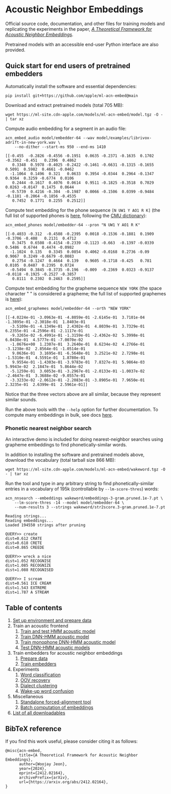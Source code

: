 # Acoustic Neighbor Embeddings

Official source code, documentation, and other files for training models and replicating the experiments in the paper, [_A Theoretical Framework for Acoustic Neighbor Embeddings_](https://arxiv.org/abs/2412.02164).

Pretrained models with an accessible end-user Python interface are also provided.

## Quick start for end users of pretrained embedders

Automatically install the software and essential dependencies: 
```commandline
pip install git+https://github.com/apple/ml-acn-embed@main
```

Download and extract pretrained models (total 705 MB):
```commandline
wget https://ml-site.cdn-apple.com/models/ml-acn-embed/model.tgz -O - | tar xz
```

Compute audio embedding for a segment in an audio file:
```commandline
acn_embed_audio model/embedder-64 --wav model/examples/librivox-adrift-in-new-york.wav \
    --no-dither --start-ms 950 --end-ms 1410
 
[[-0.455  -0.2826 -0.4556 -0.1951  0.0635 -0.2371 -0.1635  0.1702 -0.3562 -0.451   0.2396  0.4862
   0.3348  0.5978 -0.4025 -0.2422 -0.1461 -0.6631 -0.1315 -0.1655  0.5091  0.5982  0.4661 -0.0462
  -1.1064  0.1496  0.321   0.0633  0.3954 -0.0344  0.2964 -0.1347  0.9364  0.3259 -0.6774  0.0106
   0.2444 -0.1617  0.4076  0.0614  0.9511 -0.1825 -0.3518  0.7029  0.0263 -0.0147  0.1475  0.0644
  -0.5739  0.4216 -0.304  -0.1987  0.0066 -0.1506  0.0399 -0.9484 -0.1181 -0.2064 -0.1856 -0.4535
   0.7452  0.1771  0.2255  0.2512]]
```

Compute text embedding for the phone sequence `[N UW1 Y AO1 R K]` (the full list of supported phones is [here](src/acn_embed/setup/non-sil-phones.json), following the [CMU dictionary](http://www.speech.cs.cmu.edu/cgi-bin/cmudict)):

```commandline
acn_embed_phones model/embedder-64 --pron "N UW1 Y AO1 R K"

[[-0.4033 -0.312  -0.4508 -0.2395  0.0018 -0.1536 -0.1881  0.1909 -0.3706 -0.408   0.2131  0.4712
   0.3475  0.6508 -0.4154 -0.2339 -0.1123 -0.663  -0.1397 -0.0339  0.5486  0.6744  0.4474 -0.0982
  -1.1024  0.135   0.3345  0.0854  0.4062 -0.0168  0.2736 -0.09    0.9067  0.3249 -0.6679 -0.0083
   0.2754 -0.1247  0.4664  0.139   0.9605 -0.1718 -0.425   0.781   0.0105  0.0487  0.2395  0.0724
  -0.5494  0.3845 -0.3735 -0.196  -0.009  -0.2369  0.0323 -0.9137 -0.0118 -0.1925 -0.2527 -0.3857
   0.8111  0.2302  0.2463  0.2595]]
```

Compute text embedding for the grapheme sequence `NEW YORK` (the space character " " is considered a grapheme; the full list of supported graphemes is [here](src/acn_embed/embed/model/g_embedder/graphemes.json)):

```commandline
acn_embed_graphemes model/embedder-64 --orth "NEW YORK"

[[-4.0224e-01 -3.0963e-01 -4.8059e-01 -2.6145e-01  3.7101e-04 -1.3895e-01 -2.3018e-01  1.8403e-01
  -3.5109e-01 -4.1349e-01  2.4302e-01  4.8039e-01  3.7329e-01  6.2355e-01 -4.2596e-01 -2.1117e-01
  -9.3265e-02 -6.4991e-01 -1.3159e-01 -2.4362e-02  5.3998e-01  6.0438e-01  4.5777e-01 -7.0070e-02
  -1.0676e+00  1.2307e-01  3.2640e-01  8.6234e-02  4.2766e-01 -3.1238e-02  2.8564e-01 -1.0514e-01
   9.0636e-01  3.1695e-01 -6.5648e-01  3.2521e-02  2.7298e-01 -1.5310e-01  4.5591e-01  1.8780e-01
   9.9554e-01 -1.4303e-01 -3.9783e-01  7.8327e-01  5.9864e-03  5.9943e-02  2.1847e-01  5.8644e-02
  -5.1259e-01  3.6053e-01 -3.2967e-01 -2.0133e-01 -1.0037e-02 -2.4647e-01  3.3688e-02 -9.0557e-01
  -3.3233e-02 -2.0612e-01 -2.2083e-01 -3.8905e-01  7.9650e-01  2.3235e-01  2.6399e-01  2.5961e-01]]
```

Notice that the three vectors above are all similar, because they represent similar sounds.

Run the above tools with the `--help`  option for further documentation. To compute many embeddings in bulk, see docs [here](doc/misc/batch_embed.md).

### Phonetic nearest neighbor search

An interactive demo is included for doing nearest-neighbor searches using grapheme embeddings to find phonetically-similar words.

In addition to installing the software and pretrained models above, download the vocabulary (total tarball size 866 MB):
```commandline
wget https://ml-site.cdn-apple.com/models/ml-acn-embed/wakeword.tgz -O - | tar xz
```

Run the tool and type in any arbitrary string to find phonetically-similar entries in a vocabulary of 195k (controllable by `--lm-score-thres`) words:

```commandline
acn_nnsearch --embeddings wakeword/embeddings-3-gram.pruned.1e-7.pt \
    --lm-score-thres -14 --model model/embedder-64 \
    --num-results 3 --strings wakeword/str2score.3-gram.pruned.1e-7.pt

Reading strings...
Reading embeddings...
Loaded 194550 strings after pruning

QUERY>> create
dist=0.612 CRATE
dist=0.618 CRETE
dist=0.865 CREEDE

QUERY>> wreck a nice
dist=1.052 RECOGNISE
dist=1.085 RECOGNIZE
dist=1.088 RECOGNISED

QUERY>> I scream
dist=0.561 ICE CREAM
dist=1.543 EXTREME
dist=1.787 A STREAM
```

## Table of contents

1. [Set up environment and prepare data](doc/setup.md)
1. Train an acoustic frontend
   1. [Train and test HMM acoustic model](doc/fe_am/hmm.md)
   1. [Train DNN-HMM acoustic model](doc/fe_am/train_cd_dnn.md)
   1. [Train monophone DNN-HMM acoustic model](doc/fe_am/train_mono_dnn.md)
   1. [Test DNN-HMM acoustic models](doc/fe_am/test_dnn.md)
1. Train embedders for acoustic neighbor embeddings
   1. [Prepare data](doc/embed/dataprep.md)
   1. [Train embedders](doc/embed/train.md)
1. Experiments
   1. [Word classification](doc/exp/wordclassify.md)
   1. [OOV recovery](doc/exp/oovrecovery.md)
   1. [Dialect clustering](doc/exp/dialect.md)
   1. [Wake-up word confusion](doc/exp/wakeword.md) 
1. Miscellaneous
   1. [Standalone forced-alignment tool](doc/misc/forcealign.md)
   2. [Batch computation of embeddings](doc/misc/batch_embed.md)
1. [List of all downloadables](doc/downloads.md)

## BibTeX reference

If you find this work useful, please consider citing it as follows:
```
@misc{acn-embed,
      title={A Theoretical Framework for Acoustic Neighbor Embeddings}, 
      author={Woojay Jeon},
      year={2024},
      eprint={2412.02164},
      archivePrefix={arXiv},
      url={https://arxiv.org/abs/2412.02164}, 
}
```
